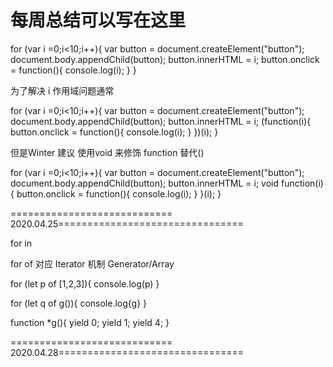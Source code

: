 # 每周总结可以写在这里

for (var i =0;i<10;i++){
  var button = document.createElement("button");
  document.body.appendChild(button);
  button.innerHTML = i;
  button.onclick = function(){
    console.log(i);
  }
}

为了解决 i 作用域问题通常

for (var i =0;i<10;i++){
  var button = document.createElement("button");
  document.body.appendChild(button);
  button.innerHTML = i;
  (function(i){
    button.onclick = function(){
      console.log(i);
    }
  })(i);
}

但是Winter 建议 使用void 来修饰 function 替代()

for (var i =0;i<10;i++){
  var button = document.createElement("button");
  document.body.appendChild(button);
  button.innerHTML = i;
  void function(i){
    button.onclick = function(){
      console.log(i);
    }
  }(i);
}


============================ 2020.04.25================================

for in

for of 对应 Iterator 机制 Generator/Array

for (let p of [1,2,3]){
  console.log(p)
}

for (let q of g()){
  console.log{g}
}

function *g(){
  yield 0;
  yield 1;
  yield 4;
}

============================ 2020.04.28================================
